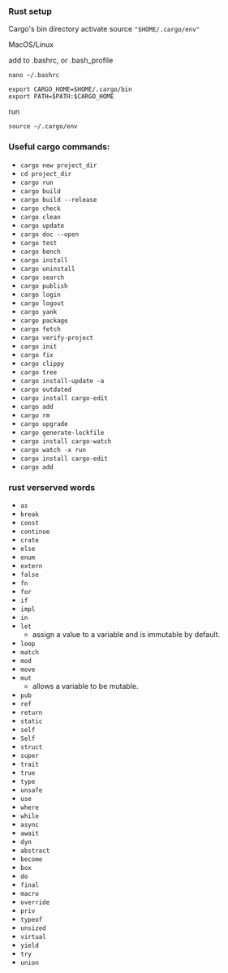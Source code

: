 ### Rust setup

Cargo's bin directory activate
source `"$HOME/.cargo/env"`


MacOS/Linux

add to .bashrc, or .bash_profile
```
nano ~/.bashrc
```
```
export CARGO_HOME=$HOME/.cargo/bin
export PATH=$PATH:$CARGO_HOME
```

run
```
source ~/.cargo/env
```


### Useful cargo commands:
- `cargo new project_dir`
- `cd project_dir`
- `cargo run`
- `cargo build`
- `cargo build --release`
- `cargo check`
- `cargo clean`
- `cargo update`
- `cargo doc --open`
- `cargo test`
- `cargo bench`
- `cargo install`
- `cargo uninstall`
- `cargo search`
- `cargo publish`
- `cargo login`
- `cargo logout`
- `cargo yank`
- `cargo package`
- `cargo fetch`
- `cargo verify-project`
- `cargo init`
- `cargo fix`
- `cargo clippy`
- `cargo tree`
- `cargo install-update -a`
- `cargo outdated`
- `cargo install cargo-edit`
- `cargo add`
- `cargo rm`
- `cargo upgrade`
- `cargo generate-lockfile`
- `cargo install cargo-watch`
- `cargo watch -x run`
- `cargo install cargo-edit`
- `cargo add`


### rust verserved words
- `as`
- `break`
- `const`
- `continue`
- `crate`
- `else`
- `enum`
- `extern`
- `false`
- `fn`
- `for`
- `if`
- `impl`
- `in`
- `let`
  - assign a value to a variable and is immutable by default.
- `loop`
- `match`
- `mod`
- `move`
- `mut`
  - allows a variable to be mutable.
- `pub`
- `ref`
- `return`
- `static`
- `self`
- `Self`
- `struct`
- `super`
- `trait`
- `true`
- `type`
- `unsafe`
- `use`
- `where`
- `while`
- `async`
- `await`
- `dyn`
- `abstract`
- `become`
- `box`
- `do`
- `final`
- `macro`
- `override`
- `priv`
- `typeof`
- `unsized`
- `virtual`
- `yield`
- `try`
- `union`
